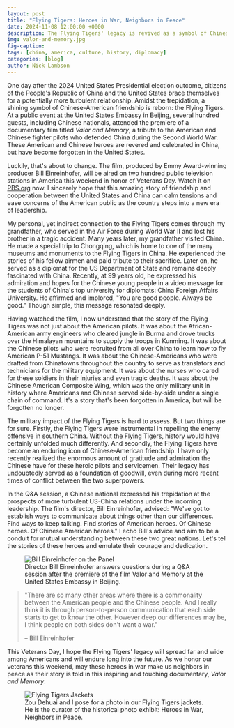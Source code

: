 ```yaml
---
layout: post
title: "Flying Tigers: Heroes in War, Neighbors in Peace"
date: 2024-11-08 12:00:00 +0000
description: The Flying Tigers' legacy is revived as a symbol of Chinese-American friendship.
img: valor-and-memory.jpg
fig-caption: 
tags: [china, america, culture, history, diplomacy]
categories: [blog]
author: Nick Lambson
---
```


One day after the 2024 United States Presidential election outcome, citizens of the People's Republic of China and the United States brace themselves for a potentially more turbulent relationship. Amidst the trepidation, a shining symbol of Chinese-American friendship is reborn: the Flying Tigers. At a public event at the United States Embassy in Beijing, several hundred guests, including Chinese nationals, attended the premiere of a documentary film titled _Valor and Memory_, a tribute to the American and Chinese fighter pilots who defended China during the Second World War. These American and Chinese heroes are revered and celebrated in China, but have become forgotten in the United States.

Luckily, that's about to change. The film, produced by Emmy Award-winning producer Bill Einreinhofer, will be aired on two hundred public television stations in America this weekend in honor of Veterans Day. Watch it on [PBS.org](https://www.pbs.org/video/valor-and-memory-pve3oj/) now. I sincerely hope that this amazing story of friendship and cooperation between the United States and China can calm tensions and ease concerns of the American public as the country steps into a new era of leadership.

My personal, yet indirect connection to the Flying Tigers comes through my grandfather, who served in the Air Force during World War II and lost his brother in a tragic accident. Many years later, my grandfather visited China. He made a special trip to Chongqing, which is home to one of the many museums and monuments to the Flying Tigers in China. He experienced the stories of his fellow airmen and paid tribute to their sacrifice. Later on, he served as a diplomat for the US Department of State and remains deeply fascinated with China. Recently, at 99 years old, he expressed his admiration and hopes for the Chinese young people in a video message for the students of China's top university for diplomats: China Foreign Affairs University. He affirmed and implored, "You are good people. Always be good." Though simple, this message resonated deeply.

Having watched the film, I now understand that the story of the Flying Tigers was not just about the American pilots. It was about the African-American army engineers who cleared jungle in Burma and drove trucks over the Himalayan mountains to supply the troops in Kunming. It was about the Chinese pilots who were recruited from all over China to learn how to fly American P-51 Mustangs. It was about the Chinese-Americans who were drafted from Chinatowns throughout the country to serve as translators and technicians for the military equipment. It was about the nurses who cared for these soldiers in their injuries and even tragic deaths. It was about the Chinese American Composite Wing, which was the only military unit in history where Americans and Chinese served side-by-side under a single chain of command. It's a story that's been forgotten in America, but will be forgotten no longer.

The military impact of the Flying Tigers is hard to assess. But two things are for sure. Firstly, the Flying Tigers were instrumental in repelling the enemy offensive in southern China. Without the Flying Tigers, history would have certainly unfolded much differently. And secondly, the Flying Tigers have become an enduring icon of Chinese-American friendship. I have only recently realized the enormous amount of gratitude and admiration the Chinese have for these heroic pilots and servicemen. Their legacy has undoubtedly served as a foundation of goodwill, even during more recent times of conflict between the two superpowers.

In the Q&A session, a Chinese national expressed his trepidation at the prospects of more turbulent US-China relations under the incoming leadership. The film's director, Bill Einreinhofer, advised: "We've got to establish ways to communicate about things other than our differences. Find ways to keep talking. Find stories of American heroes. Of Chinese heroes. Of Chinese American heroes." I echo Bill's advice and aim to be a conduit for mutual understanding between these two great nations. Let's tell the stories of these heroes and emulate their courage and dedication.

<figure>
  <img src="{{site.url}}/assets/img/bill-einreinhofer.jpg" alt="Bill Einreinhofer on the Panel"/>
  <figcaption>Director Bill Einreinhofer answers questions during a Q&A session after the premiere of the film Valor and Memory at the United States Embassy in Beijing.</figcaption>
</figure>

> "There are so many other areas where there is a commonality between the American people and the Chinese people. And I really think it is through person-to-person communication that each side starts to get to know the other. However deep our differences may be, I think people on both sides don't want a war."
> 
> – Bill Einreinhofer

This Veterans Day, I hope the Flying Tigers' legacy will spread far and wide among Americans and will endure long into the future. As we honor our veterans this weekend, may these heroes in war make us neighbors in peace as their story is told in this inspiring and touching documentary, _Valor and Memory_.

<figure>
  <img src="{{site.url}}/assets/img/flying-tigers-jackets.jpg" alt="Flying Tigers Jackets"/>
  <figcaption>Zou Dehuai and I pose for a photo in our Flying Tigers jackets. He is the curator of the historical photo exhibit: Heroes in War, Neighbors in Peace.</figcaption>
</figure>